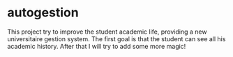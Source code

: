 autogestion
===========

This project try to improve the student academic life, providing a new universitaire gestion system. The first goal is that the student can see all his academic history. After that I will try to add some more magic!
